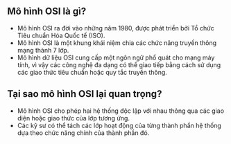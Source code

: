 ## Mô hình OSI là gì?

- Mô hình OSI ra đời vào những năm 1980, được phát triển bởi Tổ chức Tiêu chuẩn Hóa Quốc tế (ISO).
- Mô hình OSI là một khung khái niệm chia các chức năng truyền thông mạng thành 7 lớp.
- Mô hình dữ liệu OSI cung cấp một ngôn ngữ phổ quát cho mạng máy tính, vì vậy các công nghệ đa dạng có thể giao tiếp bằng cách sử dụng các giao thức tiêu chuẩn hoặc quy tắc truyền thông.

## Tại sao mô hình OSI lại quan trọng?

- Mô hình OSI cho phép hai hệ thống độc lập với nhau thông qua các giao diện hoặc giao thức của lớp tương ứng.
- Các kỹ sư có thể tách các lớp hoạt động của từng thành phần hệ thống dựa theo chức năng chính của thành phần đó.
